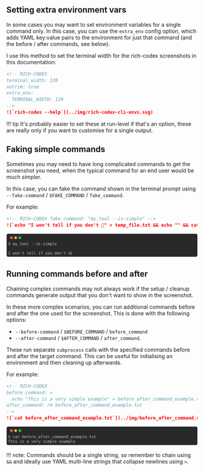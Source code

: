 ## Setting extra environment vars

In some cases you may want to set environment variables for a single command only.
In this case, you can use the `extra_env` config option, which adds YAML key:value pairs to the environment for just that command (and the before / after commands, see below).

I use this method to set the terminal width for the rich-codex screenshots in this documentation:

<!-- prettier-ignore-start -->
```markdown
<!-- RICH-CODEX
terminal_width: 120
notrim: true
extra_env:
  TERMINAL_WIDTH: 120
-->
![`rich-codex --help`](../img/rich-codex-cli-envs.svg)
```

!!! tip
    It's probably easier to set these at run-level if that's an option, these are really only if you want to customise for a single output.
<!-- prettier-ignore-end -->

## Faking simple commands

Sometimes you may need to have long complicated commands to get the screenshot you need, when the typical command for an end user would be much simpler.

In this case, you can fake the command shown in the terminal prompt using `--fake-command` / `$FAKE_COMMAND` / `fake_command`.

For example:

<!-- prettier-ignore-start -->

```markdown
<!-- RICH-CODEX fake_command: "my_tool --is-simple" -->
![`echo "I won't tell if you don't 🤫" > temp_file.txt && echo "" && cat temp_file.txt && rm temp_file.txt`](../img/fake_command.svg)
```
![](../img/fake_command.svg)

<!-- prettier-ignore-end -->

## Running commands before and after

Chaining complex commands may not always work if the setup / cleanup commands generate output that you don't want to show in the screenshot.

In these more complex scenarios, you can run additional commands before and after the one used for the screenshot. This is done with the following options:

- `--before-command` / `$BEFORE_COMMAND` / `before_command`
- `--after-command` / `$AFTER_COMMAND` / `after_command`.

These run separate `subprocess` calls with the specified commands before and after the target command.
This can be useful for initialising an environment and then cleaning up afterwards.

For example:

<!-- prettier-ignore-start -->

```markdown
<!-- RICH-CODEX
before_command: >
  echo "This is a very simple example" > before_after_command_example.txt
after_command: rm before_after_command_example.txt
-->
![`cat before_after_command_example.txt`](../img/before_after_command.svg)
```
![](../img/before_after_command.svg)

!!! note:
    Commands should be a single string, so remember to chain using `&&` and ideally use YAML multi-line strings that collapse newlines using `>`.

<!-- prettier-ignore-end -->
